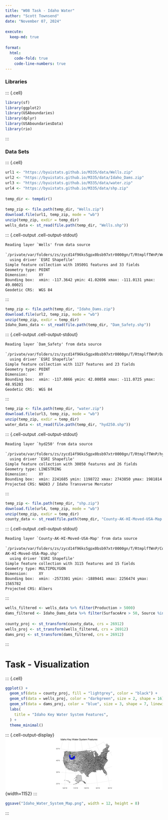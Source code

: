 ```yaml
---
title: "W08 Task - Idaho Water"
author: "Scott Townsend"
date: "November 07, 2024"

execute:
  keep-md: true

format:
  html:
    code-fold: true
    code-line-numbers: true
---
```




### Libraries


::: {.cell}

```{.r .cell-code}
library(sf)
library(ggplot2)
library(USAboundaries)
library(dplyr)
library(USAboundariesData)
library(rio)
```
:::


### Data Sets


::: {.cell}

```{.r .cell-code}
url1 <- "https://byuistats.github.io/M335/data/Wells.zip"
url2 <- "https://byuistats.github.io/M335/data/Idaho_Dams.zip"
url3 <- "https://byuistats.github.io/M335/data/water.zip"
url4 <- "https://byuistats.github.io/M335/data/shp.zip"

temp_dir <- tempdir()

temp_zip <- file.path(temp_dir, "Wells.zip")
download.file(url1, temp_zip, mode = "wb")
unzip(temp_zip, exdir = temp_dir)
wells_data <- st_read(file.path(temp_dir, "Wells.shp"))
```

::: {.cell-output .cell-output-stdout}

```
Reading layer `Wells' from data source 
  `/private/var/folders/zs/zycd14f96ks5gpx0bsb97xtr0000gn/T/RtmplfTWnP/Wells.shp' 
  using driver `ESRI Shapefile'
Simple feature collection with 195091 features and 33 fields
Geometry type: POINT
Dimension:     XY
Bounding box:  xmin: -117.3642 ymin: 41.02696 xmax: -111.0131 ymax: 49.00021
Geodetic CRS:  WGS 84
```


:::

```{.r .cell-code}
temp_zip <- file.path(temp_dir, "Idaho_Dams.zip")
download.file(url2, temp_zip, mode = "wb")
unzip(temp_zip, exdir = temp_dir)
Idaho_Dams_data <- st_read(file.path(temp_dir, "Dam_Safety.shp"))
```

::: {.cell-output .cell-output-stdout}

```
Reading layer `Dam_Safety' from data source 
  `/private/var/folders/zs/zycd14f96ks5gpx0bsb97xtr0000gn/T/RtmplfTWnP/Dam_Safety.shp' 
  using driver `ESRI Shapefile'
Simple feature collection with 1127 features and 23 fields
Geometry type: POINT
Dimension:     XY
Bounding box:  xmin: -117.0866 ymin: 42.00058 xmax: -111.0725 ymax: 48.95203
Geodetic CRS:  WGS 84
```


:::

```{.r .cell-code}
temp_zip <- file.path(temp_dir, "water.zip")
download.file(url3, temp_zip, mode = "wb")
unzip(temp_zip, exdir = temp_dir)
water_data <- st_read(file.path(temp_dir, "hyd250.shp"))
```

::: {.cell-output .cell-output-stdout}

```
Reading layer `hyd250' from data source 
  `/private/var/folders/zs/zycd14f96ks5gpx0bsb97xtr0000gn/T/RtmplfTWnP/hyd250.shp' 
  using driver `ESRI Shapefile'
Simple feature collection with 30050 features and 26 fields
Geometry type: LINESTRING
Dimension:     XY
Bounding box:  xmin: 2241685 ymin: 1198722 xmax: 2743850 ymax: 1981814
Projected CRS: NAD83 / Idaho Transverse Mercator
```


:::

```{.r .cell-code}
temp_zip <- file.path(temp_dir, "shp.zip")
download.file(url4, temp_zip, mode = "wb")
unzip(temp_zip, exdir = temp_dir)
county_data <- st_read(file.path(temp_dir, "County-AK-HI-Moved-USA-Map.shp"))
```

::: {.cell-output .cell-output-stdout}

```
Reading layer `County-AK-HI-Moved-USA-Map' from data source 
  `/private/var/folders/zs/zycd14f96ks5gpx0bsb97xtr0000gn/T/RtmplfTWnP/County-AK-HI-Moved-USA-Map.shp' 
  using driver `ESRI Shapefile'
Simple feature collection with 3115 features and 15 fields
Geometry type: MULTIPOLYGON
Dimension:     XY
Bounding box:  xmin: -2573301 ymin: -1889441 xmax: 2256474 ymax: 1565782
Projected CRS: Albers
```


:::

```{.r .cell-code}
wells_filtered <- wells_data %>% filter(Production > 5000)
dams_filtered <- Idaho_Dams_data %>% filter(SurfaceAre > 50, Source %in% c("SNAKE RIVER", "HENRYS FORK"))

county_proj <- st_transform(county_data, crs = 26912)
wells_proj <- st_transform(wells_filtered, crs = 26912)
dams_proj <- st_transform(dams_filtered, crs = 26912)
```
:::


# Task - Visualization


::: {.cell}

```{.r .cell-code}
ggplot() +
  geom_sf(data = county_proj, fill = "lightgrey", color = "black") +
  geom_sf(data = wells_proj, color = "darkgreen", size = 2, shape = 16) +
  geom_sf(data = dams_proj, color = "blue", size = 3, shape = 7, linewidth = 2) +
  labs(
    title = "Idaho Key Water System Features",
  ) +
  theme_minimal()
```

::: {.cell-output-display}
![](W08-Task---Idaho-Water_files/figure-html/unnamed-chunk-3-1.png){width=1152}
:::

```{.r .cell-code}
ggsave("Idaho_Water_System_Map.png", width = 12, height = 8)
```
:::
